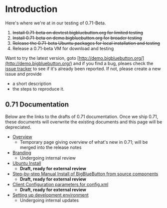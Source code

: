 # Introduction #

Here's where we're at in our testing of 0.71-Beta.


  1. ~~Install 0.71-beta on devtest.bigbluebutton.org for limited testing~~
  1. ~~Install 0.71-beta on demo.bigbluebutton.org for broader testing~~
  1. ~~Release the 0.71-beta Ubuntu packages for local installation and testing~~
  1. Release a 0.71-beta VM for download and testing

Want to try the latest version, goto [http://demo.bigbluebutton.org/](http://demo.bigbluebutton.org/) and if you find a bug, pleaes check the [issue tracker](http://code.google.com/p/bigbluebutton/issues/list) to see if it's already been reported.  If not, please create a new issue and provide
  * a short description
  * the steps to reproduce it.

## 0.71 Documentation ##

Below are the links to the drafts of 0.71 documentation.  Once we ship 0.71, these documents will overwrite the existing documents and this page will be depreciated.

  * [Overview](http://code.google.com/p/bigbluebutton/wiki/071Overview)
    * Temporary page giving overview of what's new in 0.71; will be merged into the release notes
  * [Branding](http://code.google.com/p/bigbluebutton/wiki/Branding)
    * Undergoing internal review
  * [Ubuntu Install](http://code.google.com/p/bigbluebutton/wiki/071DraftInstall)
    * **Draft, ready for external review**
  * [Step-by-step Manual Install of BigBlueButton from source components](http://code.google.com/p/bigbluebutton/wiki/InstallingBigBlueButtonCurrent)
    * **Draft, ready for external review**
  * [Client Configuration parameters for config.xml](http://code.google.com/p/bigbluebutton/wiki/ClientConfiguration)
    * **Draft, ready for external review**
  * [Setting up development environment](http://code.google.com/p/bigbluebutton/wiki/DevelopBigBlueButtonCurrent)
    * Undergoing internal updates
